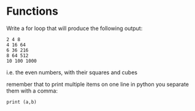 # Functions

Write a for loop that will produce the following output:

```
2 4 8
4 16 64
6 36 216
8 64 512
10 100 1000
```

i.e. the even numbers, with their squares and cubes

remember that to print multiple items on one line in python you separate them with a comma:

```
print (a,b)
```
